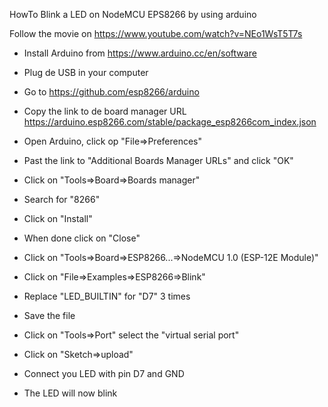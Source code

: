 HowTo Blink a LED on NodeMCU EPS8266 by using arduino

Follow the movie on https://www.youtube.com/watch?v=NEo1WsT5T7s

 - Install Arduino from https://www.arduino.cc/en/software
 - Plug de USB in your computer
 - Go to https://github.com/esp8266/arduino
 - Copy the link to de board manager URL https://arduino.esp8266.com/stable/package_esp8266com_index.json
 - Open Arduino, click op "File=>Preferences"
 - Past the link to "Additional Boards Manager URLs" and click "OK"
 - Click on "Tools=>Board=>Boards manager"
 - Search for "8266"
 - Click on "Install"
 - When done click on "Close"
 - Click on "Tools=>Board=>ESP8266...=>NodeMCU 1.0 (ESP-12E Module)"
 - Click on "File=>Examples=>ESP8266=>Blink"

 - Replace "LED_BUILTIN" for "D7" 3 times
 - Save the file
 - Click on "Tools=>Port" select the "virtual serial port"
 - Click on "Sketch=>upload"

 - Connect you LED with pin D7 and GND
 - The LED will now blink
